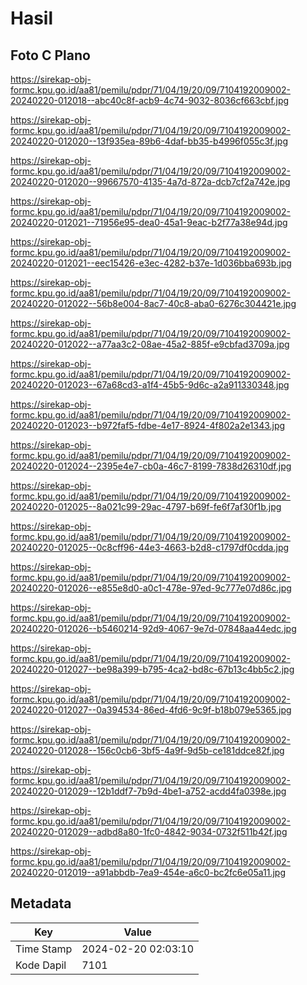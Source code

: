 # Hasil

## Foto C Plano

https://sirekap-obj-formc.kpu.go.id/aa81/pemilu/pdpr/71/04/19/20/09/7104192009002-20240220-012018--abc40c8f-acb9-4c74-9032-8036cf663cbf.jpg

https://sirekap-obj-formc.kpu.go.id/aa81/pemilu/pdpr/71/04/19/20/09/7104192009002-20240220-012020--13f935ea-89b6-4daf-bb35-b4996f055c3f.jpg

https://sirekap-obj-formc.kpu.go.id/aa81/pemilu/pdpr/71/04/19/20/09/7104192009002-20240220-012020--99667570-4135-4a7d-872a-dcb7cf2a742e.jpg

https://sirekap-obj-formc.kpu.go.id/aa81/pemilu/pdpr/71/04/19/20/09/7104192009002-20240220-012021--71956e95-dea0-45a1-9eac-b2f77a38e94d.jpg

https://sirekap-obj-formc.kpu.go.id/aa81/pemilu/pdpr/71/04/19/20/09/7104192009002-20240220-012021--eec15426-e3ec-4282-b37e-1d036bba693b.jpg

https://sirekap-obj-formc.kpu.go.id/aa81/pemilu/pdpr/71/04/19/20/09/7104192009002-20240220-012022--56b8e004-8ac7-40c8-aba0-6276c304421e.jpg

https://sirekap-obj-formc.kpu.go.id/aa81/pemilu/pdpr/71/04/19/20/09/7104192009002-20240220-012022--a77aa3c2-08ae-45a2-885f-e9cbfad3709a.jpg

https://sirekap-obj-formc.kpu.go.id/aa81/pemilu/pdpr/71/04/19/20/09/7104192009002-20240220-012023--67a68cd3-a1f4-45b5-9d6c-a2a911330348.jpg

https://sirekap-obj-formc.kpu.go.id/aa81/pemilu/pdpr/71/04/19/20/09/7104192009002-20240220-012023--b972faf5-fdbe-4e17-8924-4f802a2e1343.jpg

https://sirekap-obj-formc.kpu.go.id/aa81/pemilu/pdpr/71/04/19/20/09/7104192009002-20240220-012024--2395e4e7-cb0a-46c7-8199-7838d26310df.jpg

https://sirekap-obj-formc.kpu.go.id/aa81/pemilu/pdpr/71/04/19/20/09/7104192009002-20240220-012025--8a021c99-29ac-4797-b69f-fe6f7af30f1b.jpg

https://sirekap-obj-formc.kpu.go.id/aa81/pemilu/pdpr/71/04/19/20/09/7104192009002-20240220-012025--0c8cff96-44e3-4663-b2d8-c1797df0cdda.jpg

https://sirekap-obj-formc.kpu.go.id/aa81/pemilu/pdpr/71/04/19/20/09/7104192009002-20240220-012026--e855e8d0-a0c1-478e-97ed-9c777e07d86c.jpg

https://sirekap-obj-formc.kpu.go.id/aa81/pemilu/pdpr/71/04/19/20/09/7104192009002-20240220-012026--b5460214-92d9-4067-9e7d-07848aa44edc.jpg

https://sirekap-obj-formc.kpu.go.id/aa81/pemilu/pdpr/71/04/19/20/09/7104192009002-20240220-012027--be98a399-b795-4ca2-bd8c-67b13c4bb5c2.jpg

https://sirekap-obj-formc.kpu.go.id/aa81/pemilu/pdpr/71/04/19/20/09/7104192009002-20240220-012027--0a394534-86ed-4fd6-9c9f-b18b079e5365.jpg

https://sirekap-obj-formc.kpu.go.id/aa81/pemilu/pdpr/71/04/19/20/09/7104192009002-20240220-012028--156c0cb6-3bf5-4a9f-9d5b-ce181ddce82f.jpg

https://sirekap-obj-formc.kpu.go.id/aa81/pemilu/pdpr/71/04/19/20/09/7104192009002-20240220-012029--12b1ddf7-7b9d-4be1-a752-acdd4fa0398e.jpg

https://sirekap-obj-formc.kpu.go.id/aa81/pemilu/pdpr/71/04/19/20/09/7104192009002-20240220-012029--adbd8a80-1fc0-4842-9034-0732f511b42f.jpg

https://sirekap-obj-formc.kpu.go.id/aa81/pemilu/pdpr/71/04/19/20/09/7104192009002-20240220-012019--a91abbdb-7ea9-454e-a6c0-bc2fc6e05a11.jpg


## Metadata

| Key        | Value               |
| ---------- | ------------------- |
| Time Stamp | 2024-02-20 02:03:10 |
| Kode Dapil | 7101                |



